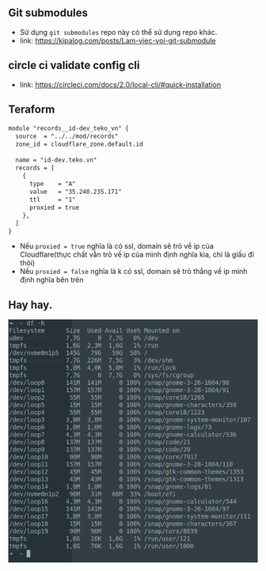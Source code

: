 ## Git submodules
- Sử dụng `git submodules` repo này có thể sử dụng repo khác.
- link: https://kipalog.com/posts/Lam-viec-voi-git-submodule

## circle ci validate config cli
- link: https://circleci.com/docs/2.0/local-cli/#quick-installation


## Teraform 
```
module "records__id-dev_teko_vn" {
  source  = "../../mod/records"
  zone_id = cloudflare_zone.default.id

  name = "id-dev.teko.vn"
  records = [
    {
      type    = "A"
      value   = "35.240.235.171"
      ttl     = "1"
      proxied = true
    },
  ]
}
```

- Nếu `proxied = true` nghĩa là có ssl, domain sẽ trỏ về ip của Cloudflare(thực chất vẫn trỏ về ip của mình định nghĩa kia, chỉ là giấu đi thôi)
- Nếu `proxied = false` nghĩa là k có ssl, domain sẽ trỏ thẳng về ip mình định nghĩa bên trên

## Hay hay. 

![VD](../images/df.png)

